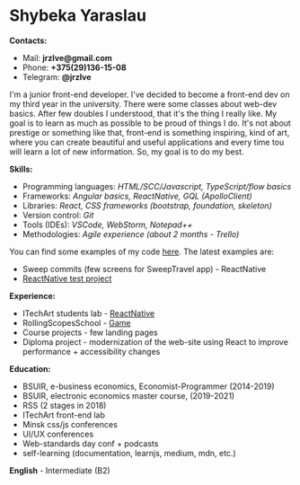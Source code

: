 # Shybeka Yaraslau

**Contacts:**
  * Mail: __jrzlve@gmail.com__
  * Phone: __+375(29)136-15-08__
  * Telegram: __@jrzlve__
  

I'm a junior front-end developer. I've decided to become a front-end dev on my third year in the university. There were some classes about web-dev basics. After few doubles I understood, that it's the thing I really like. My goal is to learn as much as possible to be proud of things I do. It's not about prestige or something like that, front-end is something inspiring, kind of art, where you can create beautiful and useful applications and every time tou will learn a lot of new information. So, my goal is to do my best.

 
**Skills:**
  * Programming languages: _HTML/SCC/Javascript, TypeScript/flow basics_
  * Frameworks: _Angular basics, ReactNative, GQL (ApolloClient)_
  * Libraries: _React, CSS frameworks (bootstrap, foundation, skeleton)_
  * Version control: _Git_
  * Tools (IDEs): _VSCode, WebStorm, Notepad++_
  * Methodologies: _Agile experience (about 2 months - Trello)_
  
You can find some examples of my code [here](https://github.com/jrzlve). The latest examples are:
* Sweep commits (few screens for SweepTravel app) - ReactNative
* [ReactNative test project](https://github.com/jrzlve/rn-proj)

**Experience:**
* ITechArt students lab - [ReactNative](https://github.com/jrzlve/rn-proj)
* RollingScopesSchool - [Game](https://github.com/jrzlve/game)
* Course projects - few landing pages
* Diploma project - modernization of the web-site using React to improve performance + accessibility changes
  
**Education:**
* BSUIR, e-business economics, Economist-Programmer (2014-2019)
* BSUIR, electronic economics master course, (2019-2021)
* RSS (2 stages in 2018)
* ITechArt front-end lab
* Minsk css/js conferences
* UI/UX conferences
* Web-standards day conf + podcasts
* self-learning (documentation, learnjs, medium, mdn, etc.)

**English** - Intermediate (B2)